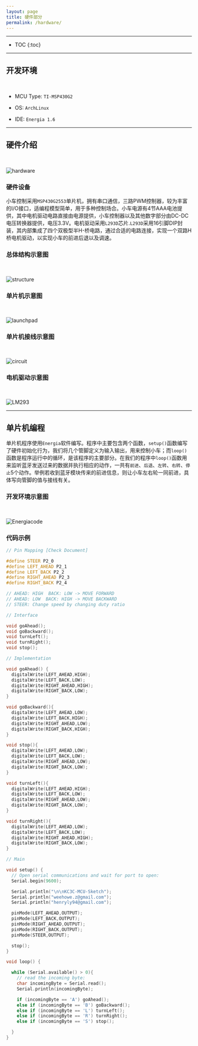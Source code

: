 ```yaml
---
layout: page
title: 硬件部分
permalink: /hardware/
---
```


---

<!-- 这是用来生成目录的 -->
* TOC
{:toc}

---

## 开发环境

<br/>

- MCU Type: `TI-MSP430G2`

- OS: `ArchLinux`

- IDE: `Energia 1.6`

---

## 硬件介绍

<br/>

![hardware](/img/hardware.jpg)

### 硬件设备

小车控制采用`MSP430G2553`单片机，拥有串口通信，三路PWM控制器，较为丰富的I/O接口，适编程模型简单，用于多种控制场合。小车电源有4节AAA电池提供，其中电机驱动电路直接由电源提供，小车控制器以及其他数字部分由DC-DC电压转换器提供，电压3.3V。电机驱动采用`L293D`芯片.`L293D`采用16引脚DIP封装，其内部集成了四个双极型半H-桥电路，通过合适的电路连接，实现一个双路H桥电机驱动，以实现小车的前进后退以及调速。

### 总体结构示意图

<br/>

![structure](/img/hardware-structure.png)

### 单片机示意图

<br/>

![launchpad](http://ohecbiy0g.bkt.clouddn.com/kc3c/launchpad.jpg)

### 单片机接线示意图

<br/>

![circuit](/img/circuit.jpg)

### 电机驱动示意图

<br/>

![LM293](http://ohecbiy0g.bkt.clouddn.com/kc3c/LM293.png)

---

## 单片机编程

单片机程序使用`Energia`软件编写。程序中主要包含两个函数，`setup()`函数编写了硬件初始化行为，我们将几个管脚定义为输入输出，用来控制小车；而`loop()`函数是程序运行中的循环，是该程序的主要部分。在我们的程序中`loop()`函数用来监听蓝牙发送过来的数据并执行相应的动作，一共有`前进`、`后退`、`左转`、`右转`、`停止`5个动作。举例若收到蓝牙模块传来的前进信息，则让小车左右轮一同前进，具体写向管脚的值与接线有关。

### 开发环境示意图

<br/>

![Energiacode](/img/energiacode.png)

### 代码示例

```c++
// Pin Mapping [Check Document]

#define STEER P2_0
#define LEFT_AHEAD P2_1
#define LEFT_BACK P2_2
#define RIGHT_AHEAD P2_3
#define RIGHT_BACK P2_4

// AHEAD: HIGH  BACK: LOW -> MOVE FORWARD
// AHEAD: LOW  BACK: HIGH -> MOVE BACKWARD
// STEER: Change speed by changing duty ratio

// Interface

void goAhead();
void goBackward();
void turnLeft();
void turnRight();
void stop();

// Implementation

void goAhead() {
  digitalWrite(LEFT_AHEAD,HIGH);
  digitalWrite(LEFT_BACK,LOW);
  digitalWrite(RIGHT_AHEAD,HIGH);
  digitalWrite(RIGHT_BACK,LOW);
}

void goBackward(){
  digitalWrite(LEFT_AHEAD,LOW);
  digitalWrite(LEFT_BACK,HIGH);
  digitalWrite(RIGHT_AHEAD,LOW);
  digitalWrite(RIGHT_BACK,HIGH);
}

void stop(){
  digitalWrite(LEFT_AHEAD,LOW);
  digitalWrite(LEFT_BACK,LOW);
  digitalWrite(RIGHT_AHEAD,LOW);
  digitalWrite(RIGHT_BACK,LOW);
}

void turnLeft(){
  digitalWrite(LEFT_AHEAD,HIGH);
  digitalWrite(LEFT_BACK,LOW);
  digitalWrite(RIGHT_AHEAD,LOW);
  digitalWrite(RIGHT_BACK,LOW);
}

void turnRight(){
  digitalWrite(LEFT_AHEAD,LOW);
  digitalWrite(LEFT_BACK,LOW);
  digitalWrite(RIGHT_AHEAD,HIGH);
  digitalWrite(RIGHT_BACK,LOW);
}

// Main

void setup() {
  // Open serial communications and wait for port to open:
  Serial.begin(9600);

  Serial.println("\n\nKC3C-MCU-Sketch");
  Serial.println("weehowe.z@gmail.com");
  Serial.println("henryly94@gmail.com");

  pinMode(LEFT_AHEAD,OUTPUT);
  pinMode(LEFT_BACK,OUTPUT);
  pinMode(RIGHT_AHEAD,OUTPUT);
  pinMode(RIGHT_BACK,OUTPUT);
  pinMode(STEER,OUTPUT);

  stop();
}

void loop() {

  while (Serial.available() > 0){
    // read the incoming byte:
    char incomingByte = Serial.read();
    Serial.println(incomingByte);

    if (incomingByte == 'A') goAhead();
    else if (incomingByte == 'B') goBackward();
    else if (incomingByte == 'L') turnLeft();
    else if (incomingByte == 'R') turnRight();
    else if (incomingByte == 'S') stop();

  }
}
```
